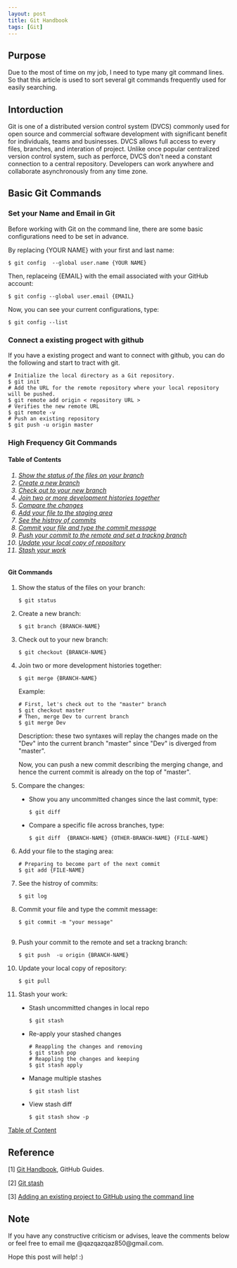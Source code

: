 ```yaml
---
layout: post
title: Git Handbook
tags: [Git]
---
```


## Purpose

Due to the most of time on my job, I need to type many git command lines. So that this article is used to sort several git commands frequently used for easily searching.

## Intorduction

Git is one of a distributed version control system (DVCS) commonly used for open source and commercial software development with significant benefit for individuals, teams and businesses. DVCS allows full access to every files, branches, and interation of project. Unlike once popular centralized version control system, such as perforce, DVCS don't need a constant connection to a central repository. Developers can work anywhere and collaborate asynchronously from any time zone.

## Basic Git Commands

### Set your Name and Email in Git

Before working with Git on the command line, there are some basic configurations need to be set in advance.  

By replacing {YOUR NAME} with your first and last name:

<div ><pre class="highlight"><code class="hljs ruby"><span class="nb">$ </span><span class="nb">git config  --global user.name {YOUR NAME} </span></code></pre></div>

Then, replaceing {EMAIL} with the email associated with your GitHub account:

<div class="language-shell highlighter-rouge"><pre class="highlight"><code class="hljs ruby"><span class="nb">$ </span><span class="nb">git config --global user.email {EMAIL} </span></code></pre></div>

Now, you can see your current configurations, type:

<div class="language-shell highlighter-rouge"><pre class="highlight"><code class="hljs ruby"><span class="nb">$ </span><span class="nb">git config --list
</span></code></pre></div>

###  Connect a existing progect with github

If you have a existing progect and want to connect with github, you can do the following and start to tract with git.

<div class="language-shell highlighter-rouge"><pre class="highlight"><code class="hljs ruby"><span class="nb"># Initialize the local directory as a Git repository.
$ git init
# Add the URL for the remote repository where your local repository will be pushed.
$ git remote add origin < repository URL >
# Verifies the new remote URL
$ git remote -v
# Push an existing repository
$ git push -u origin master</span></code></pre></div>

### High Frequency Git Commands

<h4><a name="TableContent"></a> Table of Contents</h4>

<h6><ol>
    <li><a href="#ShowStatus">Show the status of the files on your branch</a></li>
    <li><a href="#CreateBranch">Create a new branch</a></li>    
    <li><a href="#CheckoutBranch">Check out to your new branch</a></li>
    <li><a href="#MergeBranch">Join two or more development histories together</a></li>
    <li><a href="#CompareChange">Compare the changes</a></li>
    <li><a href="#AddFile">Add your file to the staging area</a></li>
    <li><a href="#HistroyCommit">See the histroy of commits</a></li>
    <li><a href="#CommitFile">Commit your file and type the commit message</a></li>
    <li><a href="#PushCommit">Push your commit to the remote and set a trackng branch</a></li>
    <li><a href="#UpdateRepo">Update your local copy of repository</a></li>
    <li><a href="#StashChange">Stash your work</a></li>
</ol></h6>

#### Git Commands
<ol>
<li><a name="ShowStatus"></a> Show the status of the files on your branch:</li>

<div class="language-shell highlighter-rouge"><pre class="highlight"><code class="hljs ruby"><span class="nb">$ git status </span></code></pre></div>

<li><a name="CreateBranch"></a> Create a new branch:</li>

<div class="language-shell highlighter-rouge"><pre class="highlight"><code class="hljs ruby"><span class="nb">$ git branch {BRANCH-NAME}</span></code></pre></div>

<li><a name="CheckoutBranch"></a> Check out to your new branch:</li>

<div class="language-shell highlighter-rouge"><pre class="highlight"><code class="hljs ruby"><span class="nb">$ git checkout {BRANCH-NAME}</span></code></pre></div>

<li><a name="MergeBranch"></a> Join two or more development histories together:</li>

<div class="language-shell highlighter-rouge"><pre class="highlight"><code class="hljs ruby"><span class="nb">$ git merge {BRANCH-NAME}</span></code></pre></div>

<div>Example:
<div class="language-shell highlighter-rouge"><pre class="highlight"><code class="hljs ruby"><span class="nb"># First, let's check out to the "master" branch
$ git checkout master
# Then, merge Dev to current branch
$ git merge Dev
</span></code></pre></div>

Description: these two syntaxes will replay the changes made on the "Dev" into the current branch "master" since "Dev" is diverged from "master".

Now, you can push a new commit describing the merging change, and hence the current commit is already on the top of "master".
</div>
<p></p>

<li><a name="CompareChange"></a> Compare the changes:</li>
<p></p>

<ul style="list-style-type:disc">
  <li> Show you any uncommitted changes since the last commit, type:</li>
  <div class="language-shell highlighter-rouge"><pre class="highlight"><code class="hljs ruby"><span class="nb">$ git diff </span></code></pre></div>
  
  <li> Compare a specific file across branches, type:</li>
  <div class="language-shell highlighter-rouge"><pre class="highlight"><code class="hljs ruby"><span class="nb">$ git diff  {BRANCH-NAME} {OTHER-BRANCH-NAME} {FILE-NAME} </span></code></pre></div>
</ul>
  
<li><a name="AddFile"></a>  Add your file to the staging area:</li>

<div class="language-shell highlighter-rouge"><pre class="highlight">
<code class="hljs ruby"><span class="nb"># Preparing to become part of the next commit
$ git add {FILE-NAME}
</span></code></pre></div>

<li><a name="HistroyCommit"></a> See the histroy of commits:</li>

<div class="language-shell highlighter-rouge"><pre class="highlight"><code class="hljs ruby"><span class="nb">$ git log </span></code></pre></div>

<li><a name="CommitFile"></a> Commit your file and type the commit message:</li>

<div class="language-shell highlighter-rouge"><pre class="highlight"><code class="hljs ruby"><span class="nb">$ git commit -m "your message"
</span></code> </pre></div>

<li><a name="PushCommit"></a> Push your commit to the remote and set a trackng branch:</li>

<div class="language-shell highlighter-rouge"><pre class="highlight"><code class="hljs ruby"><span class="nb">$ git push  -u origin {BRANCH-NAME} </span></code></pre></div>

<li><a name="UpdateRepo"></a> Update your local copy of repository:</li>

<div class="language-shell highlighter-rouge"><pre class="highlight"><code class="hljs ruby"><span class="nb">$ git pull </span></code></pre></div>

<li><a name="StashChange"></a> Stash your work:</li>
<p></p>

<ul style="list-style-type:disc"> 
  <li> Stash uncommitted changes in local repo </li>
  <div class="language-shell highlighter-rouge"><pre class="highlight"><code class="hljs ruby"><span class="nb">$ git stash </span></code></pre></div>
  
  <li> Re-apply your stashed changes</li>
  <div class="language-shell highlighter-rouge"><pre class="highlight"><code class="hljs ruby"><span class="nb"># Reappling the changes and removing
$ git stash pop
# Reappling the changes and keeping
$ git stash apply </span></code></pre></div>
  
  <li> Manage multiple stashes</li>
  <div class="language-shell highlighter-rouge"><pre class="highlight"><code class="hljs ruby"><span class="nb">$ git stash list </span></code></pre></div>
  
  <li> View stash diff</li>
  <div class="language-shell highlighter-rouge"><pre class="highlight"><code class="hljs ruby"><span class="nb">$ git stash show -p </span></code></pre></div>
  
</ul>

</ol>

<a href="#TableContent">Table of Content</a>

## Reference

[1] [Git Handbook](https://guides.github.com/introduction/git-handbook/), GitHub Guides. 

[2] [Git stash](https://www.atlassian.com/git/tutorials/saving-changes/git-stash)

[3] [Adding an existing project to GitHub using the command line](https://help.github.com/en/articles/adding-an-existing-project-to-github-using-the-command-line)

## Note
<p>If you have any constructive criticism or advises, leave the comments below or feel free to email me @qazqazqaz850@gmail.com.

Hope this post will help! :)
</p>



